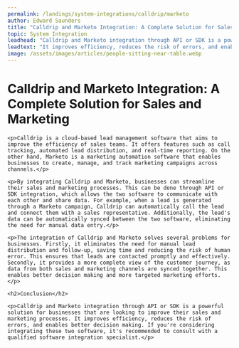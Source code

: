 ```yaml
---
permalink: /landings/system-integrations/calldrip/marketo
author: Edward Saunders
title: "Calldrip and Marketo Integration: A Complete Solution for Sales and Marketing"
topic: System Integration
leadhead: "Calldrip and Marketo integration through API or SDK is a powerful solution for businesses that are looking to improve their sales and marketing processes"
leadtext: "It improves efficiency, reduces the risk of errors, and enables better decision making. If you're considering integrating these two software, it's recommended to consult with a qualified software integration specialist."
image: /assets/images/articles/people-sitting-near-table.webp
---
```

<div class="arttext">	<h1>Calldrip and Marketo Integration: A Complete Solution for Sales and Marketing</h1>

	<p>Calldrip is a cloud-based lead management software that aims to improve the efficiency of sales teams. It offers features such as call tracking, automated lead distribution, and real-time reporting. On the other hand, Marketo is a marketing automation software that enables businesses to create, manage, and track marketing campaigns across channels.</p>

	<p>By integrating Calldrip and Marketo, businesses can streamline their sales and marketing processes. This can be done through API or SDK integration, which allows the two software to communicate with each other and share data. For example, when a lead is generated through a Marketo campaign, Calldrip can automatically call the lead and connect them with a sales representative. Additionally, the lead's data can be automatically synced between the two software, eliminating the need for manual data entry.</p>

	<p>The integration of Calldrip and Marketo solves several problems for businesses. Firstly, it eliminates the need for manual lead distribution and follow-up, saving time and reducing the risk of human error. This ensures that leads are contacted promptly and effectively. Secondly, it provides a more complete view of the customer journey, as data from both sales and marketing channels are synced together. This enables better decision making and more targeted marketing efforts.</p>

	<h2>Conclusion</h2>

	<p>Calldrip and Marketo integration through API or SDK is a powerful solution for businesses that are looking to improve their sales and marketing processes. It improves efficiency, reduces the risk of errors, and enables better decision making. If you're considering integrating these two software, it's recommended to consult with a qualified software integration specialist.</p>

</div>